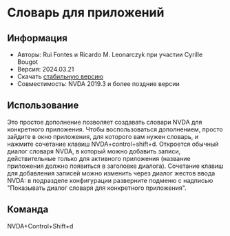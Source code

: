 # Словарь для приложений

## Информация
* Авторы: Rui Fontes и Ricardo M. Leonarczyk при участии Cyrille Bougot
* Версия: 2024.03.21
* Скачать [стабильную версию][1]
* Совместимость: NVDA 2019.3 и более поздние версии


## Использование
Это простое дополнение позволяет создавать словари NVDA для конкретного приложения.
Чтобы воспользоваться дополнением, просто зайдите в окно приложения, для которого вам нужен словарь, и нажмите сочетание клавиш NVDA+control+shift+d.
Откроется обычный диалог словаря NVDA, в который можно добавить записи, действительные только для активного приложения (название приложения должно появиться в заголовке диалога).
Сочетание клавиш для добавления записей можно изменить через диалог жестов ввода NVDA: в подразделе конфигурации разверните подменю с надписью "Показывать диалог словаря для конкретного приложения".


## Команда

NVDA+Control+Shift+d


[1]: https://github.com/ruifontes/applicationDictionary-/releases/download/2024.03.21/applicationDictionary-2024.03.21.nvda-addon
